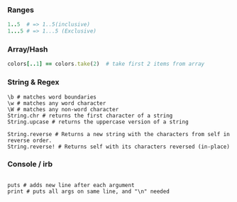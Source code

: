 ### Ranges
```ruby
1..5  # => 1..5(inclusive)
1...5 # => 1...5 (Exclusive)
```

### Array/Hash
```ruby
colors[..1] == colors.take(2)  # take first 2 items from array
```

### String & Regex
```shell
\b # matches word boundaries
\w # matches any word character
\W # matches any non-word character
String.chr # returns the first character of a string
String.upcase # returns the uppercase version of a string

String.reverse # Returns a new string with the characters from self in reverse order.
String.reverse! # Returns self with its characters reversed (in-place)
```


### Console / irb
```shell

puts # adds new line after each argument
print # puts all args on same line, and "\n" needed

